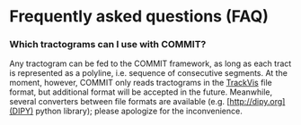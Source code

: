 # Frequently asked questions (FAQ)


### Which tractograms can I use with COMMIT?

Any tractogram can be fed to the COMMIT framework, as long as each tract is represented as a polyline, i.e. sequence of consecutive segments. At the moment, however, COMMIT only reads tractograms in the [TrackVis](http://www.trackvis.org/docs/?subsect=fileformat) file format, but additional format will be accepted in the future. Meanwhile, several converters between file formats are available (e.g. [http://dipy.org](DIPY) python library); please apologize for the inconvenience.

